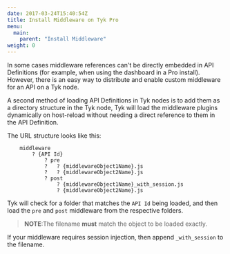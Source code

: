 ```yaml
---
date: 2017-03-24T15:40:54Z
title: Install Middleware on Tyk Pro
menu:
  main:
    parent: "Install Middleware"
weight: 0 
---
```


In some cases middleware references can't be directly embedded in API Definitions (for example, when using the dashboard in a Pro install). However, there is an easy way to distribute and enable custom middleware for an API on a Tyk node.

A second method of loading API Definitions in Tyk nodes is to add them as a directory structure in the Tyk node, Tyk will load the middleware plugins dynamically on host-reload without needing a direct reference to them in the API Definition.

The URL structure looks like this:

```{.copyWrapper}
    middleware 
        ? {API Id}
            ? pre 
            ?   ? {middlewareObject1Name}.js
            ?   ? {middlewareObject2Name}.js
            ? post
                ? {middlewareObject1Name}_with_session.js
                ? {middlewareObject2Name}.js
```

Tyk will check for a folder that matches the `API Id` being loaded, and then load the `pre` and `post` middleware from the respective folders.

> **NOTE**:The filename **must** match the object to be loaded exactly.

If your middleware requires session injection, then append `_with_session` to the filename.